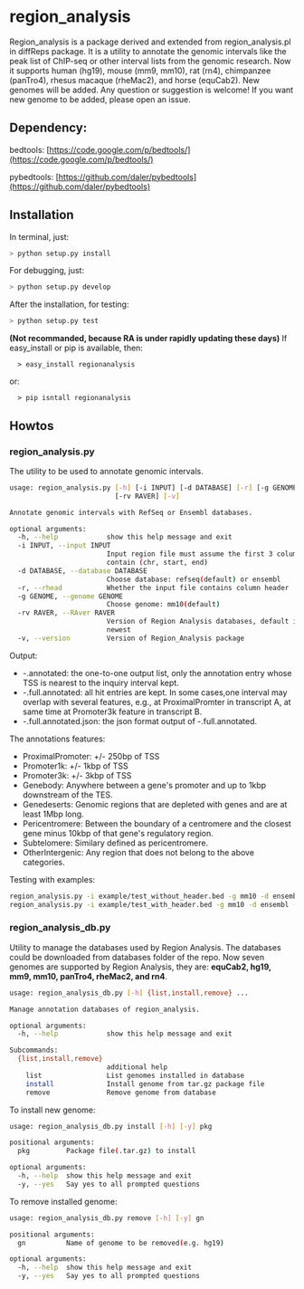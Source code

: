 # region_analysis

Region_analysis is a package derived and extended from region_analysis.pl in diffReps package. It is a utility to annotate the genomic intervals like the peak list of ChIP-seq or other interval lists from the genomic research. Now it supports human (hg19), mouse (mm9, mm10), rat (rn4), chimpanzee (panTro4), rhesus macaque (rheMac2), and horse (equCab2). New genomes will be added. Any question or suggestion is welcome! If you want new genome to be added, please open an issue.

## Dependency:

  bedtools: [https://code.google.com/p/bedtools/](https://code.google.com/p/bedtools/)

  pybedtools: [https://github.com/daler/pybedtools](https://github.com/daler/pybedtools)

## Installation

In terminal, just:

```bash
> python setup.py install
```

For debugging, just:

```bash
> python setup.py develop
```

After the installation, for testing:

```bash
> python setup.py test
```

**(Not recommanded, because RA is under rapidly updating these days)**
If easy_install or pip is available, then:

```
  > easy_install regionanalysis
```

  or:

```
  > pip isntall regionanalysis
```

## Howtos

### region_analysis.py

The utility to be used to annotate genomic intervals.

```bash
usage: region_analysis.py [-h] [-i INPUT] [-d DATABASE] [-r] [-g GENOME]
                          [-rv RAVER] [-v]

Annotate genomic intervals with RefSeq or Ensembl databases.

optional arguments:
  -h, --help            show this help message and exit
  -i INPUT, --input INPUT
                        Input region file must assume the first 3 columns
                        contain (chr, start, end)
  -d DATABASE, --database DATABASE
                        Choose database: refseq(default) or ensembl
  -r, --rhead           Whether the input file contains column header
  -g GENOME, --genome GENOME
                        Choose genome: mm10(default)
  -rv RAVER, --RAver RAVER
                        Version of Region Analysis databases, default is the
                        newest
  -v, --version         Version of Region_Analysis package

```

Output:

*  -.annotated: the one-to-one output list, only the annotation entry whose TSS is nearest to the inquiry interval kept.
*  -.full.annotated: all hit entries are kept. In some cases,one interval may overlap with several features, e.g., at ProximalPromter in transcript A, at same time at Promoter3k feature in transcript B.
*  -.full.annotated.json: the json format output of -.full.annotated.
  
The annotations features:

* ProximalPromoter: 	+/- 250bp of TSS
* Promoter1k: 	+/- 1kbp of TSS
* Promoter3k: 	+/- 3kbp of TSS
* Genebody: 	Anywhere between a gene's promoter and up to 1kbp downstream of the TES.
* Genedeserts: 	Genomic regions that are depleted with genes and are at least 1Mbp long.
* Pericentromere: 	Between the boundary of a centromere and the closest gene minus 10kbp of that gene's regulatory region.
* Subtelomere: 	Similary defined as pericentromere.
* OtherIntergenic: 	Any region that does not belong to the above categories.

Testing with examples:
```bash
region_analysis.py -i example/test_without_header.bed -g mm10 -d ensembl
region_analysis.py -i example/test_with_header.bed -g mm10 -d ensembl -r
```

### region_analysis_db.py
Utility to manage the databases used by Region Analysis.
The databases could be downloaded from databases folder of the repo.
Now seven genomes are supported by Region Analysis, they are:
**equCab2, hg19, mm9, mm10, panTro4, rheMac2, and rn4**. 

```bash
usage: region_analysis_db.py [-h] {list,install,remove} ...

Manage annotation databases of region_analysis.

optional arguments:
  -h, --help            show this help message and exit

Subcommands:
  {list,install,remove}
                        additional help
    list                List genomes installed in database
    install             Install genome from tar.gz package file
    remove              Remove genome from database

```

To install new genome:

```bash
usage: region_analysis_db.py install [-h] [-y] pkg

positional arguments:
  pkg         Package file(.tar.gz) to install

optional arguments:
  -h, --help  show this help message and exit
  -y, --yes   Say yes to all prompted questions

```

To remove installed genome:

```bash
usage: region_analysis_db.py remove [-h] [-y] gn

positional arguments:
  gn          Name of genome to be removed(e.g. hg19)

optional arguments:
  -h, --help  show this help message and exit
  -y, --yes   Say yes to all prompted questions

```

